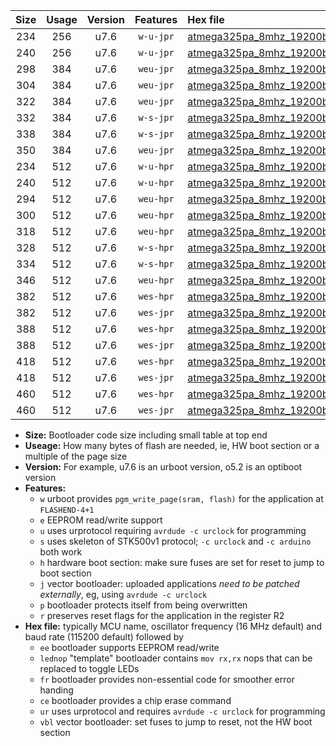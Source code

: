 |Size|Usage|Version|Features|Hex file|
|:-:|:-:|:-:|:-:|:--|
|234|256|u7.6|`w-u-jpr`|[atmega325pa_8mhz_19200bps_ur_vbl.hex](https://raw.githubusercontent.com/stefanrueger/urboot/main//atmega325pa_8mhz_19200bps_ur_vbl.hex)|
|240|256|u7.6|`w-u-jpr`|[atmega325pa_8mhz_19200bps_lednop_ur_vbl.hex](https://raw.githubusercontent.com/stefanrueger/urboot/main//atmega325pa_8mhz_19200bps_lednop_ur_vbl.hex)|
|298|384|u7.6|`weu-jpr`|[atmega325pa_8mhz_19200bps_ee_ur_vbl.hex](https://raw.githubusercontent.com/stefanrueger/urboot/main//atmega325pa_8mhz_19200bps_ee_ur_vbl.hex)|
|304|384|u7.6|`weu-jpr`|[atmega325pa_8mhz_19200bps_ee_lednop_ur_vbl.hex](https://raw.githubusercontent.com/stefanrueger/urboot/main//atmega325pa_8mhz_19200bps_ee_lednop_ur_vbl.hex)|
|322|384|u7.6|`weu-jpr`|[atmega325pa_8mhz_19200bps_ee_lednop_fr_ur_vbl.hex](https://raw.githubusercontent.com/stefanrueger/urboot/main//atmega325pa_8mhz_19200bps_ee_lednop_fr_ur_vbl.hex)|
|332|384|u7.6|`w-s-jpr`|[atmega325pa_8mhz_19200bps_vbl.hex](https://raw.githubusercontent.com/stefanrueger/urboot/main//atmega325pa_8mhz_19200bps_vbl.hex)|
|338|384|u7.6|`w-s-jpr`|[atmega325pa_8mhz_19200bps_lednop_vbl.hex](https://raw.githubusercontent.com/stefanrueger/urboot/main//atmega325pa_8mhz_19200bps_lednop_vbl.hex)|
|350|384|u7.6|`weu-jpr`|[atmega325pa_8mhz_19200bps_ee_lednop_fr_ce_ur_vbl.hex](https://raw.githubusercontent.com/stefanrueger/urboot/main//atmega325pa_8mhz_19200bps_ee_lednop_fr_ce_ur_vbl.hex)|
|234|512|u7.6|`w-u-hpr`|[atmega325pa_8mhz_19200bps_ur.hex](https://raw.githubusercontent.com/stefanrueger/urboot/main//atmega325pa_8mhz_19200bps_ur.hex)|
|240|512|u7.6|`w-u-hpr`|[atmega325pa_8mhz_19200bps_lednop_ur.hex](https://raw.githubusercontent.com/stefanrueger/urboot/main//atmega325pa_8mhz_19200bps_lednop_ur.hex)|
|294|512|u7.6|`weu-hpr`|[atmega325pa_8mhz_19200bps_ee_ur.hex](https://raw.githubusercontent.com/stefanrueger/urboot/main//atmega325pa_8mhz_19200bps_ee_ur.hex)|
|300|512|u7.6|`weu-hpr`|[atmega325pa_8mhz_19200bps_ee_lednop_ur.hex](https://raw.githubusercontent.com/stefanrueger/urboot/main//atmega325pa_8mhz_19200bps_ee_lednop_ur.hex)|
|318|512|u7.6|`weu-hpr`|[atmega325pa_8mhz_19200bps_ee_lednop_fr_ur.hex](https://raw.githubusercontent.com/stefanrueger/urboot/main//atmega325pa_8mhz_19200bps_ee_lednop_fr_ur.hex)|
|328|512|u7.6|`w-s-hpr`|[atmega325pa_8mhz_19200bps.hex](https://raw.githubusercontent.com/stefanrueger/urboot/main//atmega325pa_8mhz_19200bps.hex)|
|334|512|u7.6|`w-s-hpr`|[atmega325pa_8mhz_19200bps_lednop.hex](https://raw.githubusercontent.com/stefanrueger/urboot/main//atmega325pa_8mhz_19200bps_lednop.hex)|
|346|512|u7.6|`weu-hpr`|[atmega325pa_8mhz_19200bps_ee_lednop_fr_ce_ur.hex](https://raw.githubusercontent.com/stefanrueger/urboot/main//atmega325pa_8mhz_19200bps_ee_lednop_fr_ce_ur.hex)|
|382|512|u7.6|`wes-hpr`|[atmega325pa_8mhz_19200bps_ee.hex](https://raw.githubusercontent.com/stefanrueger/urboot/main//atmega325pa_8mhz_19200bps_ee.hex)|
|382|512|u7.6|`wes-jpr`|[atmega325pa_8mhz_19200bps_ee_vbl.hex](https://raw.githubusercontent.com/stefanrueger/urboot/main//atmega325pa_8mhz_19200bps_ee_vbl.hex)|
|388|512|u7.6|`wes-hpr`|[atmega325pa_8mhz_19200bps_ee_lednop.hex](https://raw.githubusercontent.com/stefanrueger/urboot/main//atmega325pa_8mhz_19200bps_ee_lednop.hex)|
|388|512|u7.6|`wes-jpr`|[atmega325pa_8mhz_19200bps_ee_lednop_vbl.hex](https://raw.githubusercontent.com/stefanrueger/urboot/main//atmega325pa_8mhz_19200bps_ee_lednop_vbl.hex)|
|418|512|u7.6|`wes-hpr`|[atmega325pa_8mhz_19200bps_ee_lednop_fr.hex](https://raw.githubusercontent.com/stefanrueger/urboot/main//atmega325pa_8mhz_19200bps_ee_lednop_fr.hex)|
|418|512|u7.6|`wes-jpr`|[atmega325pa_8mhz_19200bps_ee_lednop_fr_vbl.hex](https://raw.githubusercontent.com/stefanrueger/urboot/main//atmega325pa_8mhz_19200bps_ee_lednop_fr_vbl.hex)|
|460|512|u7.6|`wes-hpr`|[atmega325pa_8mhz_19200bps_ee_lednop_fr_ce.hex](https://raw.githubusercontent.com/stefanrueger/urboot/main//atmega325pa_8mhz_19200bps_ee_lednop_fr_ce.hex)|
|460|512|u7.6|`wes-jpr`|[atmega325pa_8mhz_19200bps_ee_lednop_fr_ce_vbl.hex](https://raw.githubusercontent.com/stefanrueger/urboot/main//atmega325pa_8mhz_19200bps_ee_lednop_fr_ce_vbl.hex)|

- **Size:** Bootloader code size including small table at top end
- **Useage:** How many bytes of flash are needed, ie, HW boot section or a multiple of the page size
- **Version:** For example, u7.6 is an urboot version, o5.2 is an optiboot version
- **Features:**
  + `w` urboot provides `pgm_write_page(sram, flash)` for the application at `FLASHEND-4+1`
  + `e` EEPROM read/write support
  + `u` uses urprotocol requiring `avrdude -c urclock` for programming
  + `s` uses skeleton of STK500v1 protocol; `-c urclock` and `-c arduino` both work
  + `h` hardware boot section: make sure fuses are set for reset to jump to boot section
  + `j` vector bootloader: uploaded applications *need to be patched externally*, eg, using `avrdude -c urclock`
  + `p` bootloader protects itself from being overwritten
  + `r` preserves reset flags for the application in the register R2
- **Hex file:** typically MCU name, oscillator frequency (16 MHz default) and baud rate (115200 default) followed by
  + `ee` bootloader supports EEPROM read/write
  + `lednop` "template" bootloader contains `mov rx,rx` nops that can be replaced to toggle LEDs
  + `fr` bootloader provides non-essential code for smoother error handing
  + `ce` bootloader provides a chip erase command
  + `ur` uses urprotocol and requires `avrdude -c urclock` for programming
  + `vbl` vector bootloader: set fuses to jump to reset, not the HW boot section
